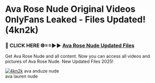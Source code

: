 # Ava Rose Nude Original Videos 0nlyFans Leaked - Files Updated! (4kn2k)

<h3>🔴 CLICK HERE 🌐==►► <a href="https://tinyurl.com/5h6xmrr3" rel="nofollow">Ava Rose Nude Updated Files</a></h3>

Get Ava Rose Nude and all content. Now you can access all videos and pictures of Ava Rose Nude. New Updated Files 2025!

[![4kn2k](https://i.imgur.com/KVD873Z.gif)](https://tinyurl.com/5h6xmrr3)
ava anduze nude<br>
ava lauren nude
